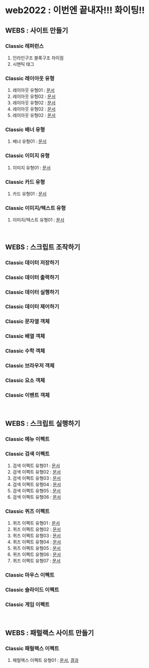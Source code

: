 # web2022 : 이번엔 끝내자!!! 화이팅!!

## WEBS : 사이트 만들기

### Classic 레퍼런스
01. 인라인구조 블록구조 차이점
02. 시멘틱 태그

### Classic 레이아웃 유형
01. 레이아웃 유형01 : <a href="https://webstoryboy.github.io/web2022/webstoryboy_book/01_webstandard/01_layout/layout_doc01.html">문서</a>
02. 레이아웃 유형02 : <a href="https://webstoryboy.github.io/web2022/webstoryboy_book/01_webstandard/01_layout/layout_doc02.html">문서</a>
03. 레이아웃 유형02 : <a href="https://webstoryboy.github.io/web2022/webstoryboy_book/01_webstandard/01_layout/layout_doc03.html">문서</a>
04. 레이아웃 유형02 : <a href="https://webstoryboy.github.io/web2022/webstoryboy_book/01_webstandard/01_layout/layout_doc04.html">문서</a>
05. 레이아웃 유형02 : <a href="https://webstoryboy.github.io/web2022/webstoryboy_book/01_webstandard/01_layout/layout_doc05.html">문서</a>

### Classic 배너 유형
01. 배너 유형01 : <a href="https://webstoryboy.github.io/web2022/webstoryboy_book/01_webstandard/02_banner/banner_doc01.html">문서</a>  

### Classic 이미지 유형
01. 이미지 유형01 : <a href="https://webstoryboy.github.io/web2022/webstoryboy_book/01_webstandard/03_image/image_doc01.html">문서</a>

### Classic 카드 유형
01. 카드 유형01 : <a href="https://webstoryboy.github.io/web2022/webstoryboy_book/01_webstandard/04_card/card_doc01.html">문서</a>  

### Classic 이미지/텍스트 유형
01. 이미지/텍스트 유형01 : <a href="https://webstoryboy.github.io/web2022/webstoryboy_book/01_webstandard/05_imgText/imgText_doc01.html">문서</a>  

<br>

## WEBS : 스크립트 조작하기

### Classic 데이터 저장하기
### Classic 데이터 출력하기
### Classic 데이터 실행하기
### Classic 데이터 제어하기
### Classic 문자열 객체
### Classic 배열 객체
### Classic 수학 객체
### Classic 브라우저 객체
### Classic 요소 객체
### Classic 이벤트 객체

<br>

## WEBS : 스크립트 실행하기

### Classic 메뉴 이펙트
### Classic 검색 이펙트
01. 검색 이펙트 유형01 : <a href="https://webstoryboy.github.io/web2022/webstoryboy_book/06_script/02_searchEffect/searchEffect_doc01.html">문서</a>  
02. 검색 이펙트 유형02 : <a href="https://webstoryboy.github.io/web2022/webstoryboy_book/06_script/02_searchEffect/searchEffect_doc02.html">문서</a>  
02. 검색 이펙트 유형03 : <a href="https://webstoryboy.github.io/web2022/webstoryboy_book/06_script/02_searchEffect/searchEffect_doc03.html">문서</a>  
03. 검색 이펙트 유형04 : <a href="https://webstoryboy.github.io/web2022/webstoryboy_book/06_script/02_searchEffect/searchEffect_doc04.html">문서</a>  
04. 검색 이펙트 유형05 : <a href="https://webstoryboy.github.io/web2022/webstoryboy_book/06_script/02_searchEffect/searchEffect_doc05.html">문서</a> 
05. 검색 이펙트 유형06 : <a href="https://webstoryboy.github.io/web2022/webstoryboy_book/06_script/02_searchEffect/searchEffect_doc06.html">문서</a> 

### Classic 퀴즈 이펙트
01. 퀴즈 이펙트 유형01 : <a href="https://webstoryboy.github.io/web2022/webstoryboy_book/06_script/05_quizEffect/quizEffect_doc01.html">문서</a>
01. 퀴즈 이펙트 유형02 : <a href="https://webstoryboy.github.io/web2022/webstoryboy_book/06_script/05_quizEffect/quizEffect_doc02.html">문서</a>
01. 퀴즈 이펙트 유형03 : <a href="https://webstoryboy.github.io/web2022/webstoryboy_book/06_script/05_quizEffect/quizEffect_doc03.html">문서</a>
01. 퀴즈 이펙트 유형04 : <a href="https://webstoryboy.github.io/web2022/webstoryboy_book/06_script/05_quizEffect/quizEffect_doc04.html">문서</a>
01. 퀴즈 이펙트 유형05 : <a href="https://webstoryboy.github.io/web2022/webstoryboy_book/06_script/05_quizEffect/quizEffect_doc05.html">문서</a>
01. 퀴즈 이펙트 유형06 : <a href="https://webstoryboy.github.io/web2022/webstoryboy_book/06_script/05_quizEffect/quizEffect_doc06.html">문서</a>
01. 퀴즈 이펙트 유형07 : <a href="https://webstoryboy.github.io/web2022/webstoryboy_book/06_script/05_quizEffect/quizEffect_doc07.html">문서</a>

### Classic 마우스 이펙트

### Classic 슬라이드 이펙트
### Classic 게임 이펙트





<br>

## WEBS : 패럴랙스 사이트 만들기

### Classic 패럴랙스 이펙트
01. 패럴랙스 이펙트 유형01 : 
<a href="#">문서</a>, 
<a href="https://webstoryboy.github.io/web2022/webstoryboy_book/07_parallax/07_parallax/parallaxEffect_doc01.html">결과</a>

